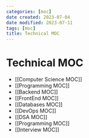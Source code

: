 ```yaml
---
categories: [moc]
date created: 2023-07-04
date modified: 2023-07-11
tags: [moc]
title: Technical MOC
---
```


# Technical MOC

- [[Computer Science MOC]]
- [[Programming MOC]]
- [[Backend MOC]]  
- [[FrontEnd MOC]]  
- [[Databases MOC]]  
- [[DevOps MOC]]  
- [[DSA MOC]]
- [[Programming MOC]]  
- [[Interview MOC]]
